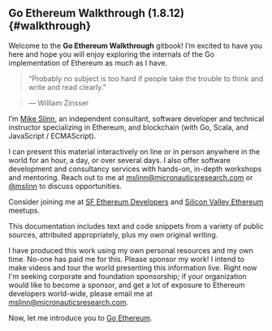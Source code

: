 ## Go Ethereum Walkthrough \(1.8.12\) {#walkthrough}

Welcome to the **Go Ethereum Walkthrough** gitbook! I’m excited to have you here and hope you will enjoy exploring the internals of the Go implementation of Ethereum as much as I have.

> “Probably no subject is too hard if people take the trouble to think and write and read clearly.” 

> &mdash; William Zinsser

I’m [Mike Slinn](https://www.micronauticsresearch.com/#people), an independent consultant, software developer and technical instructor specializing in Ethereum, and blockchain \(with Go, Scala, and JavaScript / ECMAScript\).

I can present this material interactively on line or in person anywhere in the world for an hour, a day, or over several days. I also offer software development and consultancy services with hands-on, in-depth workshops and mentoring. Reach out to me at [mslinn@micronauticsresearch.com](mailto:mslinn@micronauticsresearch.com) or [@mslinn](https://twitter.com/mslinn) to discuss opportunities.

Consider joining me at [SF Ethereum Developers](https://www.meetup.com/SF-Ethereum-Developers/) and [Silicon Valley Ethereum](https://www.meetup.com/EthereumSiliconValley/) meetups.

This documentation includes text and code snippets from a variety of public sources, attributed appropriately, plus my own original writing.

I have produced this work using my own personal resources and my own time. No-one has paid me for this. Please sponsor my work! I intend to make videos and tour the world presenting this information live. Right now I'm seeking corporate and foundation sponsorship; if your organization would like to become a sponsor, and get a lot of exposure to Ethereum developers world-wide, please email me at [mslinn@micronauticsresearch.com](mailto:mslinn@micronauticsresearch.com).

Now, let me introduce you to [Go Ethereum](/overview.md).

